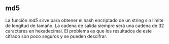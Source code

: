 ## md5
La función *_md5_* sirve para obtener el hash encriptado de un string sin límite de longitud de tamaño.
La cadena de salida siempre será una cadena de 32 caracteres en hexadecimal.
El problema es que los resultados de este cifrado son poco seguros y se pueden descifrar. 